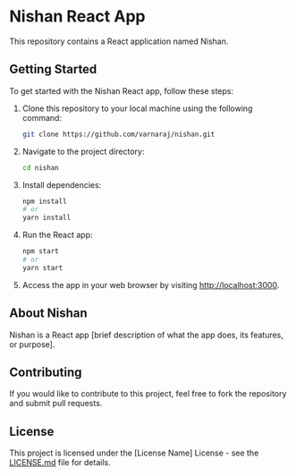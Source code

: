 # Nishan React App

This repository contains a React application named Nishan.

## Getting Started

To get started with the Nishan React app, follow these steps:

1. Clone this repository to your local machine using the following command:

    ```bash
    git clone https://github.com/varnaraj/nishan.git
    ```

2. Navigate to the project directory:

    ```bash
    cd nishan
    ```

3. Install dependencies:

    ```bash
    npm install
    # or
    yarn install
    ```

4. Run the React app:

    ```bash
    npm start
    # or
    yarn start
    ```

5. Access the app in your web browser by visiting [http://localhost:3000](http://localhost:3000).

## About Nishan

Nishan is a React app [brief description of what the app does, its features, or purpose].

## Contributing

If you would like to contribute to this project, feel free to fork the repository and submit pull requests.

## License

This project is licensed under the [License Name] License - see the [LICENSE.md](LICENSE.md) file for details.
